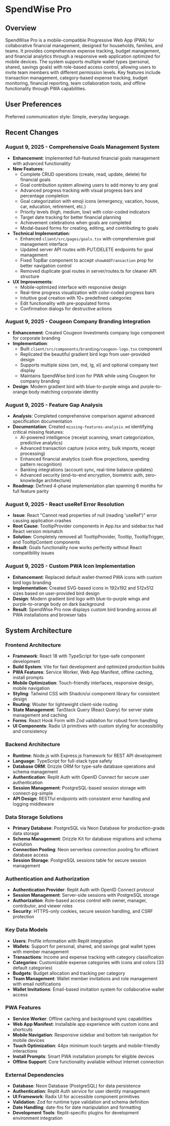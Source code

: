 # SpendWise Pro

## Overview

SpendWise Pro is a mobile-compatible Progressive Web App (PWA) for collaborative financial management, designed for households, families, and teams. It provides comprehensive expense tracking, budget management, and financial analytics through a responsive web application optimized for mobile devices. The system supports multiple wallet types (personal, shared, savings goals) with role-based access control, allowing users to invite team members with different permission levels. Key features include transaction management, category-based expense tracking, budget monitoring, financial reporting, team collaboration tools, and offline functionality through PWA capabilities.

## User Preferences

Preferred communication style: Simple, everyday language.

## Recent Changes

### August 9, 2025 - Comprehensive Goals Management System
- **Enhancement**: Implemented full-featured financial goals management with advanced functionality
- **New Features**:
  - Complete CRUD operations (create, read, update, delete) for financial goals
  - Goal contribution system allowing users to add money to any goal
  - Advanced progress tracking with visual progress bars and percentage completion
  - Goal categorization with emoji icons (emergency, vacation, house, car, education, retirement, etc.)
  - Priority levels (high, medium, low) with color-coded indicators
  - Target date tracking for better financial planning
  - Achievement celebrations when goals are completed
  - Modal-based forms for creating, editing, and contributing to goals
- **Technical Implementation**:
  - Enhanced `client/src/pages/goals.tsx` with comprehensive goal management interface
  - Updated server API routes with PUT/DELETE endpoints for goal management
  - Fixed TopBar component to accept `showAddTransaction` prop for better navigation control
  - Removed duplicate goal routes in server/routes.ts for cleaner API structure
- **UX Improvements**:
  - Mobile-optimized interface with responsive design
  - Real-time progress visualization with color-coded progress bars
  - Intuitive goal creation with 10+ predefined categories
  - Edit functionality with pre-populated forms
  - Confirmation dialogs for destructive actions

### August 9, 2025 - Cougeon Company Branding Integration
- **Enhancement**: Created Cougeon Investments company logo component for corporate branding
- **Implementation**: 
  - Built `client/src/components/branding/cougeon-logo.tsx` component
  - Replicated the beautiful gradient bird logo from user-provided design
  - Supports multiple sizes (sm, md, lg, xl) and optional company text display
  - Maintains SpendWise bird icon for PWA while using Cougeon for company branding
- **Design**: Modern gradient bird with blue-to-purple wings and purple-to-orange body matching corporate identity

### August 9, 2025 - Feature Gap Analysis
- **Analysis**: Completed comprehensive comparison against advanced specification documentation
- **Documentation**: Created `missing-features-analysis.md` identifying critical missing features:
  - AI-powered intelligence (receipt scanning, smart categorization, predictive analytics)
  - Advanced transaction capture (voice entry, bulk imports, receipt processing)
  - Enhanced financial analytics (cash flow projections, spending pattern recognition)
  - Banking integrations (account sync, real-time balance updates)
  - Advanced security (end-to-end encryption, biometric auth, zero-knowledge architecture)
- **Roadmap**: Defined 4-phase implementation plan spanning 6 months for full feature parity

### August 9, 2025 - React useRef Error Resolution
- **Issue**: React "Cannot read properties of null (reading 'useRef')" error causing application crashes
- **Root Cause**: TooltipProvider components in App.tsx and sidebar.tsx had React version mismatch
- **Solution**: Completely removed all TooltipProvider, Tooltip, TooltipTrigger, and TooltipContent components
- **Result**: Goals functionality now works perfectly without React compatibility issues

### August 9, 2025 - Custom PWA Icon Implementation
- **Enhancement**: Replaced default wallet-themed PWA icons with custom bird logo branding
- **Implementation**: Created SVG-based icons in 192x192 and 512x512 sizes based on user-provided bird design
- **Design**: Modern gradient bird logo with blue-to-purple wings and purple-to-orange body on dark background
- **Result**: SpendWise Pro now displays custom bird branding across all PWA installations and browser tabs

## System Architecture

### Frontend Architecture
- **Framework**: React 18 with TypeScript for type-safe component development
- **Build System**: Vite for fast development and optimized production builds
- **PWA Features**: Service Worker, Web App Manifest, offline caching, install prompts
- **Mobile Optimization**: Touch-friendly interfaces, responsive design, mobile navigation
- **Styling**: Tailwind CSS with Shadcn/ui component library for consistent design
- **Routing**: Wouter for lightweight client-side routing
- **State Management**: TanStack Query (React Query) for server state management and caching
- **Forms**: React Hook Form with Zod validation for robust form handling
- **UI Components**: Radix UI primitives with custom styling for accessibility and consistency

### Backend Architecture
- **Runtime**: Node.js with Express.js framework for REST API development
- **Language**: TypeScript for full-stack type safety
- **Database ORM**: Drizzle ORM for type-safe database operations and schema management
- **Authentication**: Replit Auth with OpenID Connect for secure user authentication
- **Session Management**: PostgreSQL-based session storage with connect-pg-simple
- **API Design**: RESTful endpoints with consistent error handling and logging middleware

### Data Storage Solutions
- **Primary Database**: PostgreSQL via Neon Database for production-grade data storage
- **Schema Management**: Drizzle Kit for database migrations and schema evolution
- **Connection Pooling**: Neon serverless connection pooling for efficient database access
- **Session Storage**: PostgreSQL sessions table for secure session management

### Authentication and Authorization
- **Authentication Provider**: Replit Auth with OpenID Connect protocol
- **Session Management**: Server-side sessions with PostgreSQL storage
- **Authorization**: Role-based access control with owner, manager, contributor, and viewer roles
- **Security**: HTTPS-only cookies, secure session handling, and CSRF protection

### Key Data Models
- **Users**: Profile information with Replit integration
- **Wallets**: Support for personal, shared, and savings goal wallet types with member management
- **Transactions**: Income and expense tracking with category classification
- **Categories**: Customizable expense categories with icons and colors (33 default categories)
- **Budgets**: Budget allocation and tracking per category
- **Team Management**: Wallet member invitations and role management with email notifications
- **Wallet Invitations**: Email-based invitation system for collaborative wallet access

### PWA Features
- **Service Worker**: Offline caching and background sync capabilities
- **Web App Manifest**: Installable app experience with custom icons and shortcuts
- **Mobile Navigation**: Responsive sidebar and bottom tab navigation for mobile devices
- **Touch Optimization**: 44px minimum touch targets and mobile-friendly interactions
- **Install Prompts**: Smart PWA installation prompts for eligible devices
- **Offline Support**: Core functionality available without internet connection

### External Dependencies
- **Database**: Neon Database (PostgreSQL) for data persistence
- **Authentication**: Replit Auth service for user identity management
- **UI Framework**: Radix UI for accessible component primitives
- **Validation**: Zod for runtime type validation and schema definition
- **Date Handling**: date-fns for date manipulation and formatting
- **Development Tools**: Replit-specific plugins for development environment integration